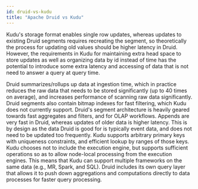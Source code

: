 ```yaml
---
id: druid-vs-kudu
title: "Apache Druid vs Kudu"
---
```


<!--
  ~ Licensed to the Apache Software Foundation (ASF) under one
  ~ or more contributor license agreements.  See the NOTICE file
  ~ distributed with this work for additional information
  ~ regarding copyright ownership.  The ASF licenses this file
  ~ to you under the Apache License, Version 2.0 (the
  ~ "License"); you may not use this file except in compliance
  ~ with the License.  You may obtain a copy of the License at
  ~
  ~   http://www.apache.org/licenses/LICENSE-2.0
  ~
  ~ Unless required by applicable law or agreed to in writing,
  ~ software distributed under the License is distributed on an
  ~ "AS IS" BASIS, WITHOUT WARRANTIES OR CONDITIONS OF ANY
  ~ KIND, either express or implied.  See the License for the
  ~ specific language governing permissions and limitations
  ~ under the License.
  -->


Kudu's storage format enables single row updates, whereas updates to existing Druid segments requires recreating the segment, so theoretically
the process for updating old values should be higher latency in Druid. However, the requirements in Kudu for maintaining extra head space to store
updates as well as organizing data by id instead of time has the potential to introduce some extra latency and accessing
of data that is not need to answer a query at query time.

Druid summarizes/rollups up data at ingestion time, which in practice reduces the raw data that needs to be
stored significantly (up to 40 times on average), and increases performance of scanning raw data significantly.
Druid segments also contain bitmap indexes for fast filtering, which Kudu does not currently support.
Druid's segment architecture is heavily geared towards fast aggregates and filters, and for OLAP workflows. Appends are very
fast in Druid, whereas updates of older data is higher latency. This is by design as the data Druid is good for is typically event data,
and does not need to be updated too frequently. Kudu supports arbitrary primary keys with uniqueness constraints, and
efficient lookup by ranges of those keys. Kudu chooses not to include the execution engine, but supports sufficient
operations so as to allow node-local processing from the execution engines. This means that Kudu can support multiple frameworks on the same data (e.g., MR, Spark, and SQL).
Druid includes its own query layer that allows it to push down aggregations and computations directly to data processes for faster query processing.
